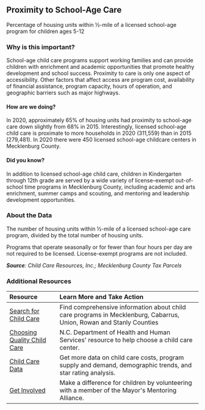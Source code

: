 ## Proximity to School-Age Care
Percentage of housing units within &#189;-mile of a licensed school-age program for children ages 5-12

### Why is this important?
School-age child care programs support working families and can provide children with enrichment and academic opportunities that promote healthy development and school success. Proximity to care is only one aspect of accessibility. Other factors that affect access are program cost, availability of financial assistance, program capacity, hours of operation, and geographic barriers such as major highways.

#### How are we doing?
In 2020, approximately 65% of housing units had proximity to school-age care down slightly from 68% in 2015. Interestingly, licensed school-age child care is proximate to more households in 2020 (311,559) than in 2015 (279,481).  In 2020 there were 450 licensed school-age childcare centers in Mecklenburg County.
 
#### Did you know?
In addition to licensed school-age child care, children in Kindergarten through 12th grade are served by a wide variety of license-exempt out-of-school time programs in Mecklenburg County, including academic and arts enrichment, summer camps and scouting, and mentoring and leadership development opportunities.

### About the Data
The number of housing units within &#189;-mile of a licensed school-age care program, divided by the total number of housing units. 

Programs that operate seasonally or for fewer than four hours per day are not required to be licensed. License-exempt programs are not included.

_**Source**: Child Care Resources, Inc.; Mecklenburg County Tax Parcels_

### Additional Resources
| Resource | Learn More and Take Action |
|:--- | :--- |
|[Search for Child Care](http://www.childcareresourcesinc.org/parents-families/search-for-child-care/)| Find comprehensive information about child care programs in Mecklenburg, Cabarrus, Union, Rowan and Stanly Counties
|[Choosing Quality Child Care](https://ncchildcare.ncdhhs.gov/Parent/Choosing-Quality-Child-Care/making-the-right-decision)| N.C. Department of Health and Human Services' resource to help choose a child care center.
|[Child Care Data](https://www.childcareresourcesinc.org/)|Get more data on child care costs, program supply and demand, demographic trends, and star rating analysis.
|[Get Involved](http://charlottenc.gov/Mayor/Youth/MMA/Pages/default.aspx)|Make a difference for children by volunteering with a member of the Mayor's Mentoring Alliance.
